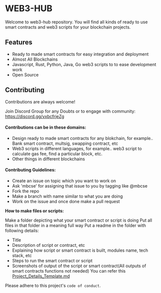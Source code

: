 # WEB3-HUB

Welcome to web3-hub repository. You will find all kinds of ready to use smart contracts and web3 scripts for your blockchain projects.

## Features

- Ready to made smart contracts for easy integration and deployment
- Almost All Blockchains
- Javascript, Rust, Python, Java, Go web3 scripts to to ease development work
- Open Source


## Contributing

Contributions are always welcome!

Join Discord Group for any Doubts or to engage with community: https://discord.gg/vxbcfrjeZg

#### Contributions can be in these domains:
- Design ready to made smart contracts for any blokchain, for example.. Bank smart contract, multsig, swapping contract, etc
- Web3 scripts in different languages, for example.. web3 script to calculate gas fee, find a particular block, etc.
- Other things in different blockchains

#### Contributing Guidelines:
- Create an issue on topic which you want to work on
- Ask 'mbcse' for assigning that issue to you by tagging like @mbcse
- Fork the repo
- Make a branch with name similar to what you are doing
- Work on the issue and once done make a pull request

**How to make files or scripts:** 

Make a folder depicting what your smart contract or script is doing
Put all files in that folder in a meaning full way
Put a readme in the folder with following details:
- Title
- Description of script or contract, etc
- Explaining how script or smart contract is built, modules name, tech stack, etc
- Steps to run the smart contract or script
- Screenshots of output of the script or smart contract(All outputs of smart contracts functions
not needed)
You can refer this [Project_Details_Template.md](https://github.com/theblockchainchief/web3-hub/blob/main/Project_Details_Template.md)




Please adhere to this project's `code of conduct`.




